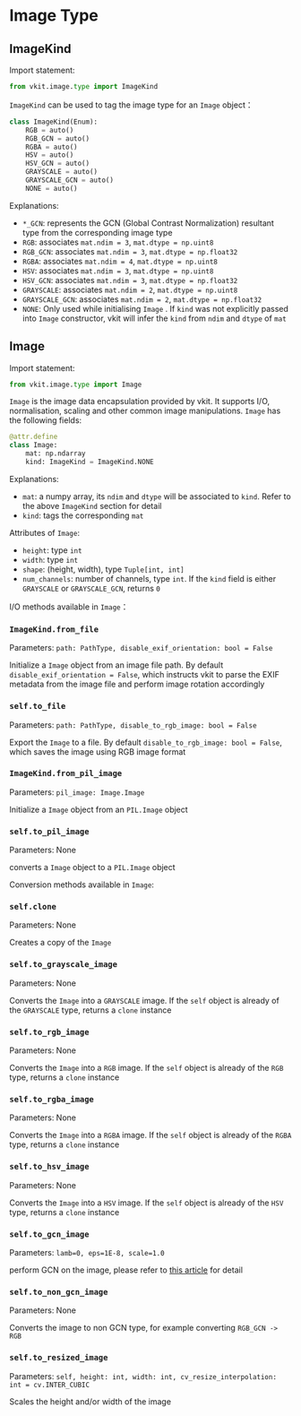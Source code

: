 # Image Type

## ImageKind

Import statement:

```python
from vkit.image.type import ImageKind
```

`ImageKind` can be used to tag the image type for an `Image` object：

```python
class ImageKind(Enum):
    RGB = auto()
    RGB_GCN = auto()
    RGBA = auto()
    HSV = auto()
    HSV_GCN = auto()
    GRAYSCALE = auto()
    GRAYSCALE_GCN = auto()
    NONE = auto()
```

Explanations:

* `*_GCN`: represents the GCN (Global Contrast Normalization) resultant type from the corresponding image type
* `RGB`: associates `mat.ndim = 3`, `mat.dtype = np.uint8`
* `RGB_GCN`: associates `mat.ndim = 3`, `mat.dtype = np.float32`
* `RGBA`: associates `mat.ndim = 4`, `mat.dtype = np.uint8`
* `HSV`: associates `mat.ndim = 3`, `mat.dtype = np.uint8`
* `HSV_GCN`: associates `mat.ndim = 3`, `mat.dtype = np.float32`
* `GRAYSCALE`: associates `mat.ndim = 2`, `mat.dtype = np.uint8`
* `GRAYSCALE_GCN`: associates `mat.ndim = 2`, `mat.dtype = np.float32`
* `NONE`: Only used while initialising `Image` . If `kind` was not explicitly passed into `Image` constructor, vkit will infer the `kind` from `ndim` and `dtype` of `mat`

## Image

Import statement:

```python
from vkit.image.type import Image
```

`Image` is the image data encapsulation provided by vkit. It supports I/O, normalisation, scaling and other common image manipulations. `Image` has the following fields:

```python
@attr.define
class Image:
    mat: np.ndarray
    kind: ImageKind = ImageKind.NONE
```

Explanations:

* `mat`: a numpy array, its `ndim` and `dtype` will be associated to `kind`. Refer to the above `ImageKind` section for detail
* `kind`: tags the corresponding `mat`

Attributes of `Image`:

* `height`: type `int`
* `width`: type `int`
* `shape`: (height, width), type `Tuple[int, int]`
* `num_channels`: number of channels, type `int`. If the `kind` field is either `GRAYSCALE` or `GRAYSCALE_GCN`, returns `0`

I/O methods available in `Image`：

### `ImageKind.from_file`

Parameters: `path: PathType, disable_exif_orientation: bool = False`

Initialize a `Image` object from an image file path. By default `disable_exif_orientation = False`, which instructs vkit to parse the EXIF metadata from the image file and perform image rotation accordingly

### `self.to_file`

Parameters: `path: PathType, disable_to_rgb_image: bool = False`

Export the `Image` to a file. By default `disable_to_rgb_image: bool = False`, which saves the image using RGB image format

### `ImageKind.from_pil_image`

Parameters: `pil_image: Image.Image`

Initialize a `Image` object from an `PIL.Image` object

### `self.to_pil_image`

Parameters: None

converts a `Image` object to a `PIL.Image` object

Conversion methods available in `Image`:

### `self.clone`

Parameters: None

Creates a copy of the `Image`

### `self.to_grayscale_image`

Parameters: None

Converts the `Image` into a `GRAYSCALE` image. If the `self` object is already of the `GRAYSCALE` type, returns a `clone` instance

### `self.to_rgb_image`

Parameters: None

Converts the `Image` into a `RGB` image. If the `self` object is already of the `RGB` type, returns a `clone` instance

### `self.to_rgba_image`

Parameters: None

Converts the `Image` into a `RGBA` image. If the `self` object is already of the `RGBA` type, returns a `clone` instance

### `self.to_hsv_image`

Parameters: None

Converts the `Image` into a `HSV` image. If the `self` object is already of the `HSV` type, returns a `clone` instance

### `self.to_gcn_image`

Parameters: `lamb=0, eps=1E-8, scale=1.0`

perform GCN on the image, please refer to [this article](https://cedar.buffalo.edu/~srihari/CSE676/12.2%20Computer%20Vision.pdf) for detail

### `self.to_non_gcn_image`

Parameters: None

Converts the image to non GCN type, for example converting `RGB_GCN -> RGB`

### `self.to_resized_image`

Parameters: `self, height: int, width: int, cv_resize_interpolation: int = cv.INTER_CUBIC`

Scales the height and/or width of the image
